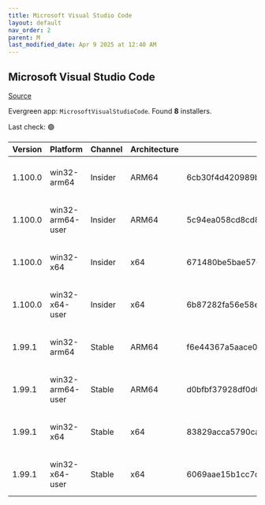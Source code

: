 ```yaml
---
title: Microsoft Visual Studio Code
layout: default
nav_order: 2
parent: M
last_modified_date: Apr 9 2025 at 12:40 AM
---
```


## Microsoft Visual Studio Code

[Source](https://code.visualstudio.com)

Evergreen app: `MicrosoftVisualStudioCode`. Found **8** installers.

Last check: 🟢

| Version | Platform         | Channel | Architecture | Sha256                                                           | URI                                                                                                                                                                                                                                                                                                              |
| ------- | ---------------- | ------- | ------------ | ---------------------------------------------------------------- | ---------------------------------------------------------------------------------------------------------------------------------------------------------------------------------------------------------------------------------------------------------------------------------------------------------------- |
| 1.100.0 | win32-arm64      | Insider | ARM64        | 6cb30f4d420989b6ce77be9927c41de74283228822fe4bda09a17e341944350a | [https://vscode.download.prss.microsoft.com/dbazure/download/insider/49a93f1195b2fd3f4b926db32638d9d79b332099/VSCodeSetup-arm64-1.100.0-insider.exe](https://vscode.download.prss.microsoft.com/dbazure/download/insider/49a93f1195b2fd3f4b926db32638d9d79b332099/VSCodeSetup-arm64-1.100.0-insider.exe)         |
| 1.100.0 | win32-arm64-user | Insider | ARM64        | 5c94ea058cd8cd8b2420a2efd9d0f66de8d6a6a14b761687e7e78d47f484524a | [https://vscode.download.prss.microsoft.com/dbazure/download/insider/49a93f1195b2fd3f4b926db32638d9d79b332099/VSCodeUserSetup-arm64-1.100.0-insider.exe](https://vscode.download.prss.microsoft.com/dbazure/download/insider/49a93f1195b2fd3f4b926db32638d9d79b332099/VSCodeUserSetup-arm64-1.100.0-insider.exe) |
| 1.100.0 | win32-x64        | Insider | x64          | 671480be5bae576b7ed24910a5edc27922fd6146125e0cc47bfec338030e9656 | [https://vscode.download.prss.microsoft.com/dbazure/download/insider/49a93f1195b2fd3f4b926db32638d9d79b332099/VSCodeSetup-x64-1.100.0-insider.exe](https://vscode.download.prss.microsoft.com/dbazure/download/insider/49a93f1195b2fd3f4b926db32638d9d79b332099/VSCodeSetup-x64-1.100.0-insider.exe)             |
| 1.100.0 | win32-x64-user   | Insider | x64          | 6b87282fa56e58e8d9f763f459a2358767f22f5654792a2ce11b3a35d882e469 | [https://vscode.download.prss.microsoft.com/dbazure/download/insider/49a93f1195b2fd3f4b926db32638d9d79b332099/VSCodeUserSetup-x64-1.100.0-insider.exe](https://vscode.download.prss.microsoft.com/dbazure/download/insider/49a93f1195b2fd3f4b926db32638d9d79b332099/VSCodeUserSetup-x64-1.100.0-insider.exe)     |
| 1.99.1  | win32-arm64      | Stable  | ARM64        | f6e44367a5aace022e87e7ae5c17bf331bff08808a4828ea151b7d009391cd22 | [https://vscode.download.prss.microsoft.com/dbazure/download/stable/7c6fdfb0b8f2f675eb0b47f3d95eeca78962565b/VSCodeSetup-arm64-1.99.1.exe](https://vscode.download.prss.microsoft.com/dbazure/download/stable/7c6fdfb0b8f2f675eb0b47f3d95eeca78962565b/VSCodeSetup-arm64-1.99.1.exe)                             |
| 1.99.1  | win32-arm64-user | Stable  | ARM64        | d0bfbf37928df0d0dce4cb505a27574ae6f41bfc51b804871c7383e7b72d7986 | [https://vscode.download.prss.microsoft.com/dbazure/download/stable/7c6fdfb0b8f2f675eb0b47f3d95eeca78962565b/VSCodeUserSetup-arm64-1.99.1.exe](https://vscode.download.prss.microsoft.com/dbazure/download/stable/7c6fdfb0b8f2f675eb0b47f3d95eeca78962565b/VSCodeUserSetup-arm64-1.99.1.exe)                     |
| 1.99.1  | win32-x64        | Stable  | x64          | 83829acca5790ca31300ccd06e9fbd91b9bbf48f5f33b79c83da75c8dbb05892 | [https://vscode.download.prss.microsoft.com/dbazure/download/stable/7c6fdfb0b8f2f675eb0b47f3d95eeca78962565b/VSCodeSetup-x64-1.99.1.exe](https://vscode.download.prss.microsoft.com/dbazure/download/stable/7c6fdfb0b8f2f675eb0b47f3d95eeca78962565b/VSCodeSetup-x64-1.99.1.exe)                                 |
| 1.99.1  | win32-x64-user   | Stable  | x64          | 6069aae15b1cc7cdb67655eab0d79f6b820ab5a93ac1c9513e0c94ea0d7fcc88 | [https://vscode.download.prss.microsoft.com/dbazure/download/stable/7c6fdfb0b8f2f675eb0b47f3d95eeca78962565b/VSCodeUserSetup-x64-1.99.1.exe](https://vscode.download.prss.microsoft.com/dbazure/download/stable/7c6fdfb0b8f2f675eb0b47f3d95eeca78962565b/VSCodeUserSetup-x64-1.99.1.exe)                         |
